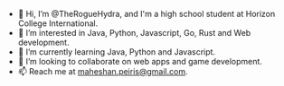 - 👋 Hi, I’m @TheRogueHydra, and I'm a high school student at Horizon College International.
- 👀 I’m interested in Java, Python, Javascript, Go, Rust and Web development.
- 🌱 I’m currently learning Java, Python and Javascript.
- 💞️ I’m looking to collaborate on web apps and game development.
- 📫 Reach me at maheshan.peiris@gmail.com.

<!---
TheRogueHydra/TheRogueHydra is a ✨ special ✨ repository because its `README.md` (this file) appears on your GitHub profile.
You can click the Preview link to take a look at your changes.
--->
